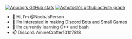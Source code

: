 [![Anurag's GitHub stats](https://github-readme-stats.vercel.app/api?username=NoobJsPerson)](https://github.com/anuraghazra/github-readme-stats)
[![Ashutosh's github activity graph](https://activity-graph.herokuapp.com/graph?username=Ashutosh00710&theme=react-dark)](https://github.com/ashutosh00710/github-readme-activity-graph)
- 👋 Hi, I’m @NoobJsPerson
- 👀 I’m interested in making Discord Bots and Small Games
- 🌱 I’m currently learning C++ and bash
- 📫 Discord: AmineCrafter101#7818

<!---
NoobJsPerson/NoobJsPerson is a ✨ special ✨ repository because its `README.md` (this file) appears on your GitHub profile.
You can click the Preview link to take a look at your changes.
--->
